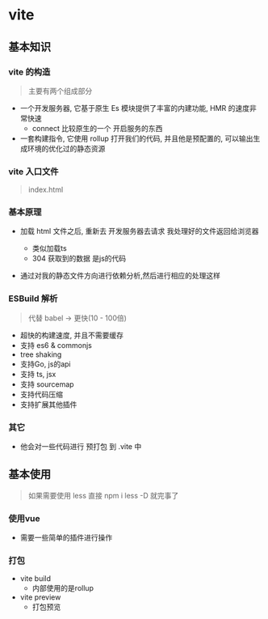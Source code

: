 # vite

## 基本知识

### vite 的构造

> 主要有两个组成部分

- 一个开发服务器, 它基于原生 Es 模块提供了丰富的内建功能, HMR 的速度非常快速
  - connect 比较原生的一个 开启服务的东西
- 一套构建指令, 它使用 rollup 打开我们的代码, 并且他是预配置的, 可以输出生成环境的优化过的静态资源

### vite 入口文件

> index.html

### 基本原理
- 加载 html 文件之后, 重新去 开发服务器去请求 我处理好的文件返回给浏览器
  - 类似加载ts
  - 304 获取到的数据 是js的代码

- 通过对我的静态文件方向进行依赖分析,然后进行相应的处理这样

### ESBuild 解析
> 代替 babel -> 更快(10 - 100倍) 
- 超快的构建速度, 并且不需要缓存
- 支持 es6 & commonjs
- tree shaking
- 支持Go, js的api
- 支持 ts, jsx 
- 支持 sourcemap
- 支持代码压缩
- 支持扩展其他插件

### 其它
- 他会对一些代码进行 预打包 到 .vite 中

## 基本使用

> 如果需要使用 less 直接 npm i less -D 就完事了

### 使用vue
- 需要一些简单的插件进行操作

### 打包
- vite build 
  - 内部使用的是rollup
- vite preview
  - 打包预览